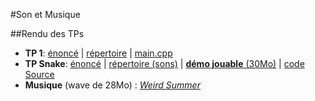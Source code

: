 #Son et Musique

##Rendu des TPs

- **TP 1**: [énoncé](./TP1/TP1.pdf) | [répertoire](./TP1) | [main.cpp](./TP1/main.cpp)
- **TP Snake**: [énoncé](./TP2/tp_snake.pdf) | [répertoire (sons)](./TP2) | [**démo jouable** (30Mo)](https://dl.dropboxusercontent.com/u/20471529/snakeMusique/index.html) | [code Source](./TP2/snakeUnity)
- **Musique** (wave de 28Mo) : [_Weird Summer_](https://raw.githubusercontent.com/Ooya/M2-IMAGINA/master/SonMusique/tpMusique_Thibaut_Castanie.wav)